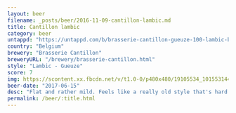 ```yaml
---
layout: beer
filename: _posts/beer/2016-11-09-cantillon-lambic.md
title: Cantillon lambic
category: beer
untappd: "https://untappd.com/b/brasserie-cantillon-gueuze-100-lambic-bio/56829"
country: "Belgium"
brewery: "Brasserie Cantillon"
breweryURL: "/brewery/brasserie-cantillon.html"
style: "Lambic - Gueuze"
score: 7
img: https://scontent.xx.fbcdn.net/v/t1.0-0/p480x480/19105534_10155314455333745_8211803210689968844_n.jpg?_nc_cat=109&_nc_ht=scontent.xx&oh=5b5acbfc14b9c335334c6231a014edea&oe=5D4025D5
beer-date: "2017-06-15"
desc: "Flat and rather mild. Feels like a really old style that's hard to compare to normal beers. It's pleasant but not exciting"
permalink: /beer/:title.html
---
```

